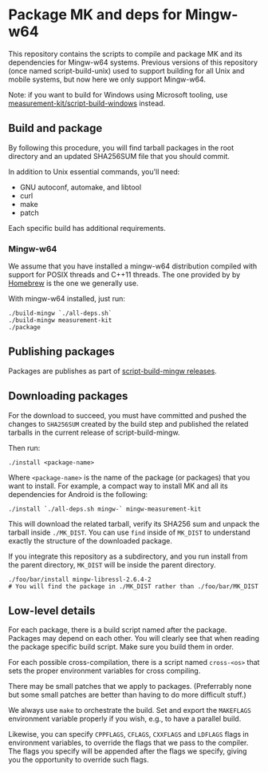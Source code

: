 # Package MK and deps for Mingw-w64

This repository contains the scripts to compile and package MK and its
dependencies for Mingw-w64 systems. Previous versions of this repository
(once named script-build-unix) used to support building for all Unix
and mobile systems, but now here we only support Mingw-w64.

Note: if you want to build for Windows using Microsoft tooling, use
[measurement-kit/script-build-windows](
https://github.com/measurement-kit/script-build-windows) instead.

## Build and package

By following this procedure, you will find tarball packages in the root
directory and an updated SHA256SUM file that you should commit.

In addition to Unix essential commands, you'll need:

- GNU autoconf, automake, and libtool
- curl
- make
- patch

Each specific build has additional requirements.

### Mingw-w64

We assume that you have installed a mingw-w64 distribution compiled with
support for POSIX threads and C++11 threads. The one provided by by
[Homebrew](brew.sh) is the one we generally use.

With mingw-w64 installed, just run:

```
./build-mingw `./all-deps.sh`
./build-mingw measurement-kit
./package
```

## Publishing packages

Packages are publishes as part of [script-build-mingw releases](
https://github.com/measurement-kit/script-build-mingw/releases).

## Downloading packages

For the download to succeed, you must have committed and pushed the
changes to `SHA256SUM` created by the build step and published the
related tarballs in the current release of script-build-mingw.

Then run:

```
./install <package-name>
```

Where `<package-name>` is the name of the package (or packages) that
you want to install. For example, a compact way to install MK and all
its dependencies for Android is the following:

```
./install `./all-deps.sh mingw-` mingw-measurement-kit
```

This will download the related tarball, verify its SHA256 sum and unpack
the tarball inside `./MK_DIST`. You can use `find` inside of `MK_DIST` to
understand exactly the structure of the downloaded package.

If you integrate this repository as a subdirectory, and you run install
from the parent directory, `MK_DIST` will be inside the parent directory.

```
./foo/bar/install mingw-libressl-2.6.4-2
# You will find the package in ./MK_DIST rather than ./foo/bar/MK_DIST
```

## Low-level details

For each package, there is a build script named after the package. Packages
may depend on each other. You will clearly see that when reading the package
specific build script. Make sure you build them in order.

For each possible cross-compilation, there is a script named `cross-<os>`
that sets the proper environment variables for cross compiling.

There may be small patches that we apply to packages. (Preferrably none but
some small patches are better than having to do more difficult stuff.)

We always use `make` to orchestrate the build. Set and export the `MAKEFLAGS`
environment variable properly if you wish, e.g., to have a parallel build.

Likewise, you can specify `CPPFLAGS`, `CFLAGS`, `CXXFLAGS` and `LDFLAGS`
flags in environment variables, to override the flags that we pass to
the compiler. The flags you specify will be appended after the flags we
specify, giving you the opportunity to override such flags.
